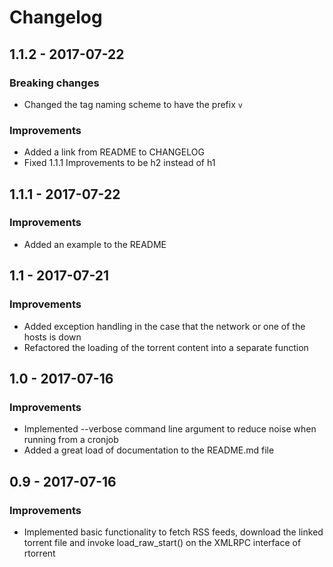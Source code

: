 # Changelog

## 1.1.2 - 2017-07-22

### Breaking changes

* Changed the tag naming scheme to have the prefix `v`

### Improvements

* Added a link from README to CHANGELOG
* Fixed 1.1.1 Improvements to be h2 instead of h1

## 1.1.1 - 2017-07-22

### Improvements

* Added an example to the README

## 1.1 - 2017-07-21

### Improvements

* Added exception handling in the case that the network or one of the hosts is down
* Refactored the loading of the torrent content into a separate function

## 1.0 - 2017-07-16

### Improvements

* Implemented --verbose command line argument to reduce noise when running from a cronjob
* Added a great load of documentation to the README.md file

## 0.9 - 2017-07-16

### Improvements

* Implemented basic functionality to fetch RSS feeds, download the linked torrent file and invoke load_raw_start() on the XMLRPC interface of rtorrent

